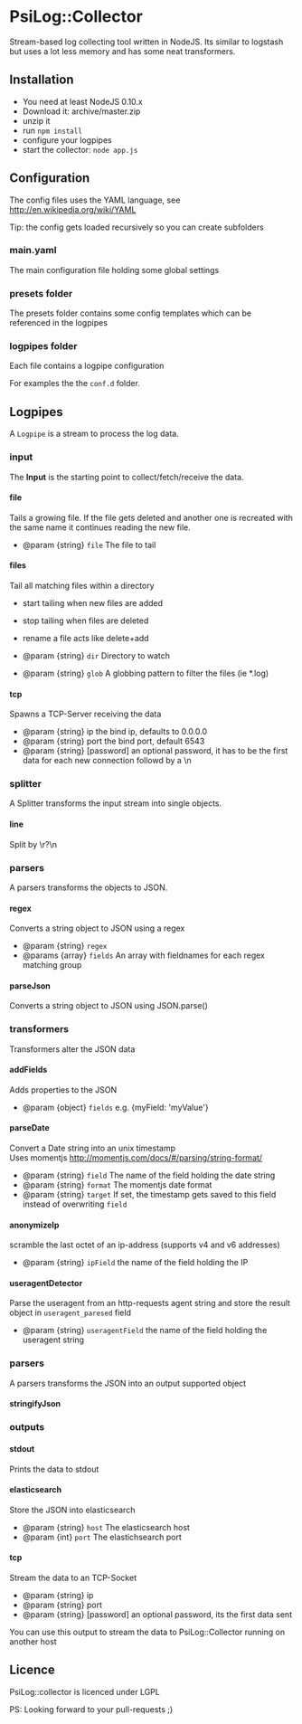 # PsiLog::Collector

Stream-based log collecting tool written in NodeJS.
Its similar to logstash but uses a lot less memory and has some neat transformers.

## Installation

* You need at least NodeJS 0.10.x
* Download it: archive/master.zip
* unzip it
* run `npm install`
* configure your logpipes
* start the collector: `node app.js`

## Configuration
The config files uses the YAML language, see http://en.wikipedia.org/wiki/YAML

Tip: the config gets loaded recursively so you can create subfolders

### main.yaml
The main configuration file holding some global settings

### presets folder
The presets folder contains some config templates which can be referenced in the logpipes

### logpipes folder
Each file contains a logpipe configuration

For examples the the `conf.d` folder.


## Logpipes

A `Logpipe` is a stream to process the log data.

### input
The **Input** is the starting point to collect/fetch/receive the data.

#### file
Tails a growing file. If the file gets deleted and another one is 
recreated with the same name it continues reading the new file.

* @param {string} `file` The file to tail

#### files
Tail all matching files within a directory

* start tailing when new files are added
* stop tailing when files are deleted
* rename a file acts like delete+add

* @param {string} `dir` Directory to watch
* @param {string} `glob` A globbing pattern to filter the files (ie *.log)

#### tcp
Spawns a TCP-Server receiving the data

 * @param {string} ip         the bind ip, defaults to 0.0.0.0
 * @param {string} port       the bind port, default 6543
 * @param {string} [password] an optional password, it has to be the first data for each new connection followd by a \n
 

### splitter
A Splitter transforms the input stream into single objects.

#### line
Split by \r?\n

### parsers
A parsers transforms the objects to JSON.

#### regex
Converts a string object to JSON using a regex

 * @param {string} `regex`
 * @params {array} `fields` An array with fieldnames for each regex matching group

#### parseJson
Converts a string object to JSON using JSON.parse()

### transformers
Transformers alter the JSON data

#### addFields
Adds properties to the JSON

* @param {object} `fields` e.g. {myField: 'myValue'}

#### parseDate
Convert a Date string into an unix timestamp <br>
Uses momentjs http://momentjs.com/docs/#/parsing/string-format/

 * @param {string} `field` The name of the field holding the date string
 * @param {string} `format` The momentjs date format
 * @param {string} `target` If set, the timestamp gets saved to this field instead of overwriting `field`
 
#### anonymizeIp
scramble the last octet of an ip-address (supports v4 and v6 addresses)

* @param {string} `ipField` the name of the field holding the IP

#### useragentDetector
Parse the useragent from an http-requests agent string and store
the result object in `useragent_paresed` field
 
 * @param {string} `useragentField` the name of the field holding the useragent string

### parsers
A parsers transforms the JSON into an output supported object 

#### stringifyJson

### outputs

#### stdout
Prints the data to stdout

#### elasticsearch
Store the JSON into elasticsearch

* @param {string} `host` The elasticsearch host
* @param {int}    `port` The elastichsearch port

#### tcp
Stream the data to an TCP-Socket

 * @param {string} ip
 * @param {string} port
 * @param {string} [password] an optional password, its the first data sent

You can use this output to stream the data to PsiLog::Collector running on another host
 

## Licence
PsiLog::collector is licenced under LGPL<br>

PS: Looking forward to your pull-requests ;)